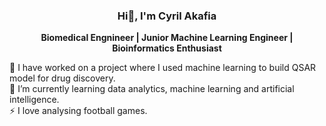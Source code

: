 ### <p align="center"> Hi👋, I'm Cyril Akafia </p>

**<p align="center"> Biomedical Engnineer | Junior Machine Learning Engineer | Bioinformatics Enthusiast </p>** 

🔭 I have worked on a project where I used machine learning to build QSAR model for drug discovery. <br>
🌱 I’m currently learning data analytics, machine learning and artificial intelligence. <br>
⚡ I love analysing football games. <br>

<!--
**cyrilakafia/cyrilakafia** is a ✨ _special_ ✨ repository because its `README.md` (this file) appears on your GitHub profile.

Here are some ideas to get you started:

- 🔭 I’m currently working on ...
- 🌱 I’m currently learning ...
- 👯 I’m looking to collaborate on ...
- 🤔 I’m looking for help with ...
- 💬 Ask me about ...
- 📫 How to reach me: ...
- 😄 Pronouns: ...
- ⚡ Fun fact: ...
-->
